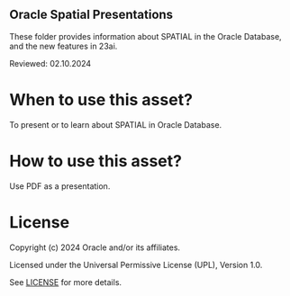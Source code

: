 ## Oracle Spatial Presentations
These folder provides information about SPATIAL in the Oracle Database, and the new features in 23ai.

Reviewed: 02.10.2024

# When to use this asset?

To present or to learn about SPATIAL in Oracle Database.

# How to use this asset?

Use PDF as a presentation.

# License

Copyright (c) 2024 Oracle and/or its affiliates.

Licensed under the Universal Permissive License (UPL), Version 1.0.

See [LICENSE](https://github.com/oracle-devrel/technology-engineering/blob/main/LICENSE) for more details.
